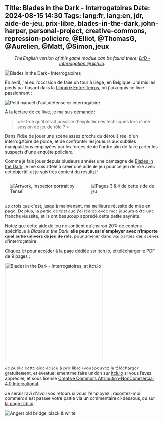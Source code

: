 Title: Blades in the Dark - Interrogatoires
Date: 2024-08-15 14:30
Tags: lang:fr, lang:en, jdr, aide-de-jeu, prix-libre, blades-in-the-dark, john-harper, personal-project, creative-commons, repression-policiere, @Elliot, @ThomasG, @Aurelien, @Matt, @Simon, jeux
---
_<center>The English version of this game module can be found there: [BitD - Interrogation @ itch.io](https://lucas-c.itch.io/blades-in-the-dark-interrogation).</center>_

![Blades in the Dark - Interrogatoires](images/2024/08/BitD-Interrogatoires.png)

En avril, j'ai eu l'occasion de faire un tour à Liège, en Belgique.
J'ai mis les pieds par hasard dans la [Librairie Entre-Temps](https://www.barricade.be/projets/librairie-entre-temps), où j'ai acquis ce livre passionnant :

![Petit manuel d'autodéfense en interrogatoire](images/readings/PetitManuelDAutoDefenseEnInterrogatoire.webp)

À la lecture de ce livre, je me suis demandé :

> « Est-ce qu'il serait possible d'exploiter ces techniques lors d'une session de jeu de rôle ? »

Dans l'idée de jouer une scène assez proche du déroulé réel d'un interrogatoire de police,
et de confronter les joueurs aux subtiles manipulations employées par les forces de de l'ordre
afin de faire parler les suspects d'une enquête policière.

Comme je fais jouer depuis plusieurs années une campagne de [Blades in the Dark](https://chezsoi.org/lucas/blog/tag/blades-in-the-dark.html),
je me suis attelé à créer une aide de jeu pour ce jeu de rôle avec cet objectif,
et je suis très content du résultat !

<div class="side-by-side">
  <img alt="Artwork, Inspector portrait by Tenseï" src="images/2024/08/BitD-Artworks-Portrait-by-Tensei.jpg">
  <img alt="Pages 3 & 4 de cette aide de jeu" src="images/2024/08/BitD-Interrogatoires-pages3-4.jpg">
</div>

Je crois que c'est, jusqu'à maintenant, ma meilleure réussite de mise en page.
De plus, la partie de test que j'ai réalisé avec mes joueurs a été une franche réussite,
et ils ont beaucoup apprécié cette petite saynète.

Notez que cette aide de jeu ne contient qu'environ 20% de contenu spécifique à _Blades in the Dark_,
**elle peut aussi s'employer avec n'importe quel autre univers de jeu de rôle**,
pour amener dans vos parties des scènes d'interrogatoire.

Cliquez ici pour accéder à la page dédiée sur [itch.io](https://lucas-c.itch.io/), et télécharger le PDF de 9 pages :

[<img alt="Blades in the Dark - Interrogatoires, at itch.io" src="images/2024/08/BitD-Interrogatoires-itch.io.jpg" style="width: 20rem">](https://lucas-c.itch.io/blades-in-the-dark-interrogatoires)

Je publie cette aide de jeu à prix libre (vous pouvez la télécharger gratuitement, et éventuellement me faire un don sur [itch.io](https://lucas-c.itch.io/blades-in-the-dark-interrogatoires) si vous l'avez apprécié), et sous license <a rel="license" href="http://creativecommons.org/licenses/by-nc/4.0/">Creative Commons Attribution-NonCommercial 4.0 International</a>.

Je serais ravi d'avoir vos retours si vous l'employez :
racontez-moi comment s'est passée votre partie via un commentaire ci-dessous, ou sur [la page itch.io](https://lucas-c.itch.io/blades-in-the-dark-interrogatoires).

![Angers old bridge, black & white](images/2024/08/angers-ma-03.jpg)

<style>
.side-by-side > * {
  margin: 1rem auto;
  max-width: 100%;
}
@media (min-width:768px) {
  .side-by-side {
    display: flex;
    justify-content: center;
    align-items: center;
  }
  .side-by-side > * {
    margin: 1rem;
    max-width: 50%;
  }
}
</style>
